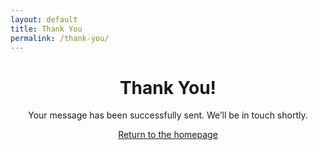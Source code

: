 ```yaml
---
layout: default
title: Thank You
permalink: /thank-you/
---
```


<div class="post-content" style="text-align: center;">
  <h1>Thank You!</h1>
  <p>Your message has been successfully sent. We’ll be in touch shortly.</p>
  <p><a href="{{ '/' | relative_url }}">Return to the homepage</a></p>
</div>
